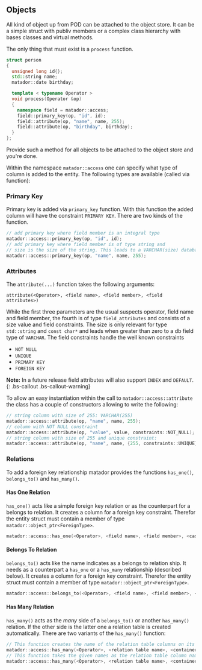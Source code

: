 ## Objects

All kind of object up from POD can be attached to the object store. It can be a
simple struct with publiv members or a complex class hierarchy with bases classes and virtual
methods.

The only thing that must exist is a `process` function.

```cpp
struct person
{
  unsigned long id{};
  std::string name;
  matador::date birthday;

  template < typename Operator >
  void process(Operator &op)
  {
    namespace field = matador::access;
    field::primary_key(op, "id", id);
    field::attribute(op, "name", name, 255);
    field::attribute(op, "birthday", birthday);
  }
};
```

Provide such a method for all objects to be attached to the object store and you're done.

Within the namespace ```matador::access``` one can specify what type of column
is added to the entity. The following types are available (called via function):

### Primary Key

Primary key is added via ```primary_key``` function. With this function the
added column will have the constraint ```PRIMARY KEY```. There are two kinds of
the function.

```cpp
// add primary key where field member is an integral type
matador::access::primary_key(op, "id", id);
// add primary key where field member is of type string and
// size is the size of the string. This leads to a VARCHAR(size) database column type.
matador::access::primary_key(op, "name", name, 255);
```

### Attributes

The ```attribute(...)``` function takes the following arguments:

```attribute(<Operator>, <field name>, <field member>, <field attributes>)```

While the first three parameters are the usual suspects operator, field name and
field member, the fourth is of type ```field_attributes``` and consists of a size
value and field constraints.
The size is only relevant for type ```std::string``` and ```const char*``` and leads
when greater than zero to a db field type of ```VARCHAR```.
The field constraints handle the well known constraints

- ```NOT NULL```
- ```UNIQUE```
- ```PRIMARY KEY```
- ```FOREIGN KEY```

**Note:** In a future release field attributes will also support ```INDEX``` and ```DEFAULT```.
{: .bs-callout .bs-callout-warning}

To allow an easy instantiation within the call to ```matador::access::attribute``` the class has a couple
of constructors allowing to write the following:

```cpp
// string column with size of 255: VARCHAR(255)
matador::access::attribute(op, "name", name, 255);
// column with NOT NULL constraint
matador::access::attribute(op, "value", value, constraints::NOT_NULL);
// string column with size of 255 and unique constraint:
matador::access::attribute(op, "name", name, {255, constraints::UNIQUE});
```

### Relations

To add a foreign key relationship matador provides the functions ```has_one()```, ```belongs_to()``` and ```has_many()```.

#### Has One Relation

```has_one()``` acts like a simple foreign key relation or as the counterpart for a belongs to relation. It creates a column for a foreign key constraint. Therefor the entity struct must contain a member of type ```matador::object_ptr<ForeignType>```.

```cpp
matador::access::has_one(<Operator>, <field name>, <field member>, <cascade type>)
```

#### Belongs To Relation

```belongs_to()``` acts like the name indicates as a belongs to relation ship. It needs as a 
counterpart a ```has_one``` or a ```has_many``` relationship (described below). It creates
a column for a foreign key constraint. Therefor the entity struct must contain a member of
type ```matador::object_ptr<ForeignType>```.

```cpp
matador::access::belongs_to(<Operator>, <field name>, <field member>, <cascade type>)
```

#### Has Many Relation

```has_many()``` acts as the _many_ side of a ```belongs_to()``` or another ```has_many()```
relation. If the other side is the latter one a relation table is created automatically.
There are two variants of the ```has_many()``` function:

```cpp
// This function creates the name of the relation table columns on its own
matador::access::has_many(<Operator>, <relation table name>, <container member>);
// This function takes the given names as the relation table column names
matador::access::has_many(<Operator>, <relation table name>, <container member>, <left column name>, <right column name>);
```